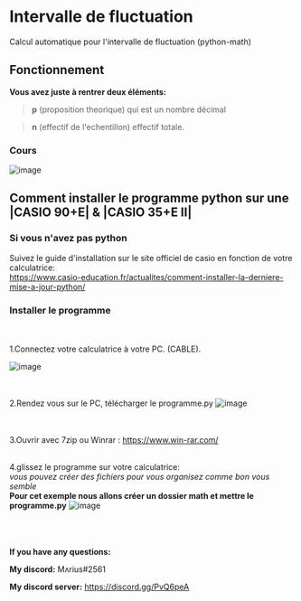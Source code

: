 # Intervalle de fluctuation
Calcul automatique pour l'intervalle de fluctuation (python-math)


## Fonctionnement

**Vous avez juste à rentrer deux éléments:**

>**p** (proposition theorique) qui est un nombre décimal
  
>**n** (effectif de l'echentillon) effectif totale.


### Cours
![image](https://user-images.githubusercontent.com/84912528/119824438-32e47f80-bef6-11eb-996b-b84dbade31bc.png)



  
  
  
  
  
## Comment installer le programme python sur une |CASIO 90+E| & |CASIO 35+E II|

### Si vous n'avez pas python
Suivez le guide d'installation sur le site officiel de casio en fonction de votre calculatrice:
<br/>
https://www.casio-education.fr/actualites/comment-installer-la-derniere-mise-a-jour-python/
<br/>  

### Installer le programme 
<br/><br/>1.Connectez votre calculatrice à votre PC. (CABLE).

![image](https://user-images.githubusercontent.com/84912528/119849257-c4f78280-bf0c-11eb-8c42-07582e6381b6.png)

<br/><br/>2.Rendez vous sur le PC, télécharger le programme.py
![image](https://user-images.githubusercontent.com/84912528/119853013-19503180-bf10-11eb-976a-1ce1286e178c.png)

<br/><br/>3.Ouvrir avec 7zip ou Winrar : https://www.win-rar.com/

<br/>4.glissez le programme sur votre calculatrice:
<br/>*vous pouvez créer des fichiers pour vous organisez comme bon vous semble*
<br/>**Pour cet exemple nous allons créer un dossier math et mettre le programme.py**
![image](https://user-images.githubusercontent.com/84912528/119852574-b363aa00-bf0f-11eb-8ad2-4e2dbdd63609.png)


<addr><addr><addr><br/><br/><br/>
**If you have any questions:**
  
**My discord:** Mʌrius#2561
  
**My discord server:** https://discord.gg/PvQ6peA
  

